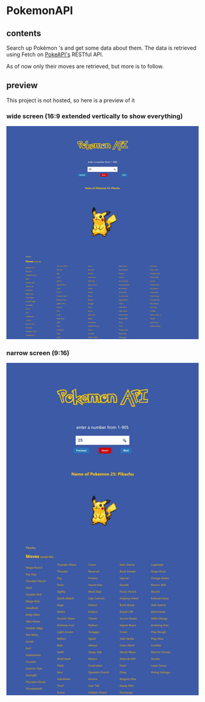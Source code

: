 # PokemonAPI

## contents
Search up Pokémon 's and get some data about them. The data is retrieved using Fetch on [PokeAPI's](https://pokeapi.co/) RESTful API.

As of now only their moves are retrieved, but more is to follow.


## preview
This project is not hosted, so here is a preview of it

### wide screen (16:9 extended vertically to show everything)
![PokeAPI](/previews/01-01-23-wide.jpeg)

### narrow screen (9:16)
![PokeAPI](/previews/01-01-23-narrow.jpeg)
